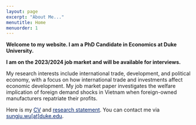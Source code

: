 ```yaml
---
layout: page
excerpt: "About Me..."
menutitle: Home
menuorder: 1
---
```


**Welcome to my website. I am a PhD Candidate in Economics at Duke University.**

**I am on the 2023/2024 job market and will be available for interviews.**

My research interests include international trade, development, and political economy, with a focus on how international trade and investments affect economic development. My job market paper investigates the welfare implication of foreign demand shocks in Vietnam when foreign-owned manufacturers repatriate their profits.

Here is my <a href="https://sungjuwu.github.io/documents/CV_sungjuwu.pdf" target="_blank"><span style="color:#012169"><u>CV</u></span></a> and <a href="https://sungjuwu.github.io/documents/research_statement_sungjuwu.pdf" target="_blank"><span style="color:#012169"><u>research statement</u></span></a>. You can contact me via <a href = "mailto: sungju.wu@duke.edu"><span style="color:#012169"><u>sungju.wu[at]duke.edu</u></span></a>.
